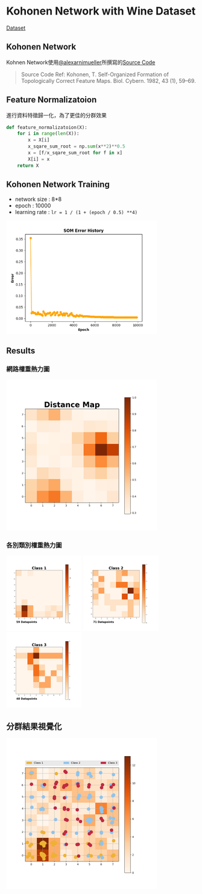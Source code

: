 # Kohonen Network with Wine Dataset
[Dataset](http://archive.ics.uci.edu/ml/datasets/wine)

## Kohonen Network
Kohnen Network使用[@alexarnimueller](https://github.com/alexarnimueller)所撰寫的[Source Code](https://github.com/alexarnimueller/som)
> Source Code Ref: Kohonen, T. Self-Organized Formation of Topologically Correct Feature Maps. Biol. Cybern. 1982, 43 (1), 59–69.

## Feature Normalizatoion
進行資料特徵歸一化，為了更佳的分群效果
```python
def feature_normalizatoion(X):
    for i in range(len(X)):
        x = X[i]
        x_sqare_sum_root = np.sum(x**2)**0.5
        x = [f/x_sqare_sum_root for f in x]
        X[i] = x
    return X
```

## Kohonen Network Training
- network size : 8*8
- epoch : 10000
- learning rate : `lr = 1 / (1 + (epoch / 0.5) **4)`

<img src="https://github.com/p208p2002/kohonen-network-with-wine-dataset/blob/master/images/som_error.png?raw=true" width="400px"/>

## Results

### 網路權重熱力圖
<img src="https://github.com/p208p2002/kohonen-network-with-wine-dataset/blob/master/images/distance_map.png?raw=true" width="400px"/>

### 各別類別權重熱力圖
<div style='display:inline'>
<img src="https://github.com/p208p2002/kohonen-network-with-wine-dataset/blob/master/images/class_1.png?raw=true" width="200px"/>

<img src="https://github.com/p208p2002/kohonen-network-with-wine-dataset/blob/master/images/class_2.png?raw=true" width="200px"/>

<img src="https://github.com/p208p2002/kohonen-network-with-wine-dataset/blob/master/images/class_3.png?raw=true" width="200px"/>
</div>

## 分群結果視覺化
<img src="https://github.com/p208p2002/kohonen-network-with-wine-dataset/blob/master/images/som.png?raw=true" width="400px"/>
</div>
